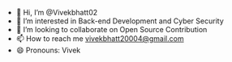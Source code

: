 - 👋 Hi, I’m @Vivekbhatt02
- 👀 I’m interested in Back-end Development and Cyber Security 
- 💞️ I’m looking to collaborate on Open Source Contribution
- 📫 How to reach me vivekbhatt20004@gmail.com
- 😄 Pronouns: Vivek

<!---
Vivekbhatt02/Vivekbhatt02 is a ✨ special ✨ repository because its `README.md` (this file) appears on your GitHub profile.
You can click the Preview link to take a look at your changes.
--->
